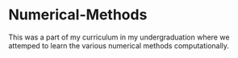 # Numerical-Methods

This was a part of my curriculum in my undergraduation where we attemped to learn the various numerical methods computationally.
